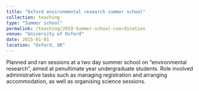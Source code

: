 ```yaml
---
title: "Oxford environmental research summer school"
collection: teaching
type: "Summer school"
permalink: /teaching/2019-Summer-school-coordination
venue: "University of Oxford"
date: 2015-01-01
location: "Oxford, UK"
---
```


Planned and ran sessions at a two day summer school on “environmental research”, aimed at penultimate year undergraduate students. Role involved administrative tasks such as managing registration and arranging accommodation, as well as organising science sessions.